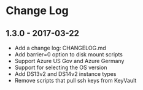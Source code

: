 # Change Log

## 1.3.0 - 2017-03-22

* Add a change log: CHANGELOG.md
* Add barrier=0 option to disk mount scripts
* Support Azure US Gov and Azure Germany
* Support for selecting the OS version
* Add DS13v2 and DS14v2 instance types
* Remove scripts that pull ssh keys from KeyVault

